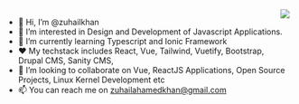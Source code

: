 <a href="https://youtu.be/dQw4w9WgXcQ">
<img align="right" src="https://github-readme-stats.vercel.app/api/top-langs/?username=zuhailkhan&count_private=true" />
</a>

- 👋 Hi, I’m @zuhailkhan
- 👀 I’m interested in Design and Development of Javascript Applications.
- 🌱 I’m currently learning Typescript and Ionic Framework
- ❤️ My techstack includes React, Vue, Tailwind, Vuetify, Bootstrap, Drupal CMS, Sanity CMS, 
- 💞️ I’m looking to collaborate on Vue, ReactJS Applications, Open Source Projects, Linux Kernel Development etc
- 📫 You can reach me on zuhailahamedkhan@gmail.com

<!---
zuhailkhan/zuhailkhan is a ✨ special ✨ repository because its `README.md` (this file) appears on your GitHub profile.
You can click the Preview link to take a look at your changes.
--->
